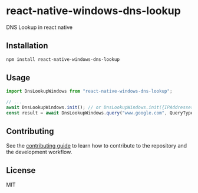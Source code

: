 # react-native-windows-dns-lookup

DNS Lookup in react native

## Installation

```sh
npm install react-native-windows-dns-lookup
```

## Usage

```js
import DnsLookupWindows from "react-native-windows-dns-lookup";

// ...
await DnsLookupWindows.init(); // or DnsLookupWindows.init({IPAddresses: addresses});
const result = await DnsLookupWindows.query("www.google.com", QueryType.A);
```

## Contributing

See the [contributing guide](CONTRIBUTING.md) to learn how to contribute to the repository and the development workflow.

## License

MIT
